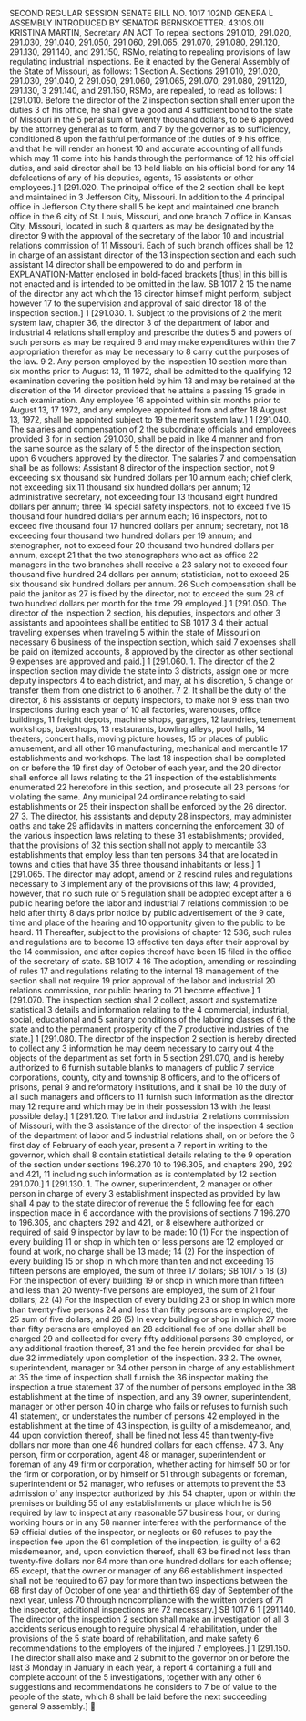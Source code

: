 SECOND REGULAR SESSION
SENATE BILL NO. 1017
102ND GENERA L ASSEMBLY
INTRODUCED BY SENATOR BERNSKOETTER.
4310S.01I KRISTINA MARTIN, Secretary
AN ACT
To repeal sections 291.010, 291.020, 291.030, 291.040, 291.050, 291.060, 291.065, 291.070,
291.080, 291.120, 291.130, 291.140, and 291.150, RSMo, relating to repealing
provisions of law regulating industrial inspections.
Be it enacted by the General Assembly of the State of Missouri, as follows:
1 Section A. Sections 291.010, 291.020, 291.030, 291.040,
2 291.050, 291.060, 291.065, 291.070, 291.080, 291.120, 291.130,
3 291.140, and 291.150, RSMo, are repealed, to read as follows:
1 [291.010. Before the director of the
2 inspection section shall enter upon the duties
3 of his office, he shall give a good and
4 sufficient bond to the state of Missouri in the
5 penal sum of twenty thousand dollars, to be
6 approved by the attorney general as to form, and
7 by the governor as to sufficiency, conditioned
8 upon the faithful performance of the duties of
9 his office, and that he will render an honest
10 and accurate accounting of all funds which may
11 come into his hands through the performance of
12 his official duties, and said director shall be
13 held liable on his official bond for any
14 defalcations of any of his deputies, agents,
15 assistants or other employees.]
1 [291.020. The principal office of the
2 section shall be kept and maintained in
3 Jefferson City, Missouri. In addition to the
4 principal office in Jefferson City there shall
5 be kept and maintained one branch office in the
6 city of St. Louis, Missouri, and one branch
7 office in Kansas City, Missouri, located in such
8 quarters as may be designated by the director
9 with the approval of the secretary of the labor
10 and industrial relations commission of
11 Missouri. Each of such branch offices shall be
12 in charge of an assistant director of the
13 inspection section and each such assistant
14 director shall be empowered to do and perform in
EXPLANATION-Matter enclosed in bold-faced brackets [thus] in this bill is not enacted
and is intended to be omitted in the law.
SB 1017 2
15 the name of the director any act which the
16 director himself might perform, subject however
17 to the supervision and approval of said director
18 of the inspection section.]
1 [291.030. 1. Subject to the provisions of
2 the merit system law, chapter 36, the director
3 of the department of labor and industrial
4 relations shall employ and prescribe the duties
5 and powers of such persons as may be required
6 and may make expenditures within the
7 appropriation therefor as may be necessary to
8 carry out the purposes of the law.
9 2. Any person employed by the inspection
10 section more than six months prior to August 13,
11 1972, shall be admitted to the qualifying
12 examination covering the position held by him
13 and may be retained at the discretion of the
14 director provided that he attains a passing
15 grade in such examination. Any employee
16 appointed within six months prior to August 13,
17 1972, and any employee appointed from and after
18 August 13, 1972, shall be appointed subject to
19 the merit system law.]
1 [291.040. The salaries and compensation of
2 the subordinate officials and employees provided
3 for in section 291.030, shall be paid in like
4 manner and from the same source as the salary of
5 the director of the inspection section, upon
6 vouchers approved by the director. The salaries
7 and compensation shall be as follows: Assistant
8 director of the inspection section, not
9 exceeding six thousand six hundred dollars per
10 annum each; chief clerk, not exceeding six
11 thousand six hundred dollars per annum;
12 administrative secretary, not exceeding four
13 thousand eight hundred dollars per annum; three
14 special safety inspectors, not to exceed five
15 thousand four hundred dollars per annum each;
16 inspectors, not to exceed five thousand four
17 hundred dollars per annum; secretary, not
18 exceeding four thousand two hundred dollars per
19 annum; and stenographer, not to exceed four
20 thousand two hundred dollars per annum, except
21 that the two stenographers who act as office
22 managers in the two branches shall receive a
23 salary not to exceed four thousand five hundred
24 dollars per annum; statistician, not to exceed
25 six thousand six hundred dollars per annum.
26 Such compensation shall be paid the janitor as
27 is fixed by the director, not to exceed the sum
28 of two hundred dollars per month for the time
29 employed.]
1 [291.050. The director of the inspection
2 section, his deputies, inspectors and other
3 assistants and appointees shall be entitled to
SB 1017 3
4 their actual traveling expenses when traveling
5 within the state of Missouri on necessary
6 business of the inspection section, which said
7 expenses shall be paid on itemized accounts,
8 approved by the director as other sectional
9 expenses are approved and paid.]
1 [291.060. 1. The director of the
2 inspection section may divide the state into
3 districts, assign one or more deputy inspectors
4 to each district, and may, at his discretion,
5 change or transfer them from one district to
6 another.
7 2. It shall be the duty of the director,
8 his assistants or deputy inspectors, to make not
9 less than two inspections during each year of
10 all factories, warehouses, office buildings,
11 freight depots, machine shops, garages,
12 laundries, tenement workshops, bakeshops,
13 restaurants, bowling alleys, pool halls,
14 theaters, concert halls, moving picture houses,
15 or places of public amusement, and all other
16 manufacturing, mechanical and mercantile
17 establishments and workshops. The last
18 inspection shall be completed on or before the
19 first day of October of each year, and the
20 director shall enforce all laws relating to the
21 inspection of the establishments enumerated
22 heretofore in this section, and prosecute all
23 persons for violating the same. Any municipal
24 ordinance relating to said establishments or
25 their inspection shall be enforced by the
26 director.
27 3. The director, his assistants and deputy
28 inspectors, may administer oaths and take
29 affidavits in matters concerning the enforcement
30 of the various inspection laws relating to these
31 establishments; provided, that the provisions of
32 this section shall not apply to mercantile
33 establishments that employ less than ten persons
34 that are located in towns and cities that have
35 three thousand inhabitants or less.]
1 [291.065. The director may adopt, amend or
2 rescind rules and regulations necessary to
3 implement any of the provisions of this law;
4 provided, however, that no such rule or
5 regulation shall be adopted except after a
6 public hearing before the labor and industrial
7 relations commission to be held after thirty
8 days prior notice by public advertisement of the
9 date, time and place of the hearing and
10 opportunity given to the public to be heard.
11 Thereafter, subject to the provisions of chapter
12 536, such rules and regulations are to become
13 effective ten days after their approval by the
14 commission, and after copies thereof have been
15 filed in the office of the secretary of state.
SB 1017 4
16 The adoption, amending or rescinding of rules
17 and regulations relating to the internal
18 management of the section shall not require
19 prior approval of the labor and industrial
20 relations commission, nor public hearing to
21 become effective.]
1 [291.070. The inspection section shall
2 collect, assort and systematize statistical
3 details and information relating to the
4 commercial, industrial, social, educational and
5 sanitary conditions of the laboring classes of
6 the state and to the permanent prosperity of the
7 productive industries of the state.]
1 [291.080. The director of the inspection
2 section is hereby directed to collect any
3 information he may deem necessary to carry out
4 the objects of the department as set forth in
5 section 291.070, and is hereby authorized to
6 furnish suitable blanks to managers of public
7 service corporations, county, city and township
8 officers, and to the officers of prisons, penal
9 and reformatory institutions, and it shall be
10 the duty of all such managers and officers to
11 furnish such information as the director may
12 require and which may be in their possession
13 with the least possible delay.]
1 [291.120. The labor and industrial
2 relations commission of Missouri, with the
3 assistance of the director of the inspection
4 section of the department of labor and
5 industrial relations shall, on or before the
6 first day of February of each year, present a
7 report in writing to the governor, which shall
8 contain statistical details relating to the
9 operation of the section under sections 196.270
10 to 196.305, and chapters 290, 292 and 421,
11 including such information as is contemplated by
12 section 291.070.]
1 [291.130. 1. The owner, superintendent,
2 manager or other person in charge of every
3 establishment inspected as provided by law shall
4 pay to the state director of revenue the
5 following fee for each inspection made in
6 accordance with the provisions of sections
7 196.270 to 196.305, and chapters 292 and 421, or
8 elsewhere authorized or required of said
9 inspector by law to be made:
10 (1) For the inspection of every building
11 or shop in which ten or less persons are
12 employed or found at work, no charge shall be
13 made;
14 (2) For the inspection of every building
15 or shop in which more than ten and not exceeding
16 fifteen persons are employed, the sum of three
17 dollars;
SB 1017 5
18 (3) For the inspection of every building
19 or shop in which more than fifteen and less than
20 twenty-five persons are employed, the sum of
21 four dollars;
22 (4) For the inspection of every building
23 or shop in which more than twenty-five persons
24 and less than fifty persons are employed, the
25 sum of five dollars; and
26 (5) In every building or shop in which
27 more than fifty persons are employed an
28 additional fee of one dollar shall be charged
29 and collected for every fifty additional persons
30 employed, or any additional fraction thereof,
31 and the fee herein provided for shall be due
32 immediately upon completion of the inspection.
33 2. The owner, superintendent, manager or
34 other person in charge of any establishment at
35 the time of inspection shall furnish the
36 inspector making the inspection a true statement
37 of the number of persons employed in the
38 establishment at the time of inspection, and any
39 owner, superintendent, manager or other person
40 in charge who fails or refuses to furnish such
41 statement, or understates the number of persons
42 employed in the establishment at the time of
43 inspection, is guilty of a misdemeanor, and,
44 upon conviction thereof, shall be fined not less
45 than twenty-five dollars nor more than one
46 hundred dollars for each offense.
47 3. Any person, firm or corporation, agent
48 or manager, superintendent or foreman of any
49 firm or corporation, whether acting for himself
50 or for the firm or corporation, or by himself or
51 through subagents or foreman, superintendent or
52 manager, who refuses or attempts to prevent the
53 admission of any inspector authorized by this
54 chapter, upon or within the premises or building
55 of any establishments or place which he is
56 required by law to inspect at any reasonable
57 business hour, or during working hours or in any
58 manner interferes with the performance of the
59 official duties of the inspector, or neglects or
60 refuses to pay the inspection fee upon the
61 completion of the inspection, is guilty of a
62 misdemeanor, and, upon conviction thereof, shall
63 be fined not less than twenty-five dollars nor
64 more than one hundred dollars for each offense;
65 except, that the owner or manager of any
66 establishment inspected shall not be required to
67 pay for more than two inspections between the
68 first day of October of one year and thirtieth
69 day of September of the next year, unless
70 through noncompliance with the written orders of
71 the inspector, additional inspections are
72 necessary.]
SB 1017 6
1 [291.140. The director of the inspection
2 section shall make an investigation of all
3 accidents serious enough to require physical
4 rehabilitation, under the provisions of the
5 state board of rehabilitation, and make safety
6 recommendations to the employers of the injured
7 employees.]
1 [291.150. The director shall also make and
2 submit to the governor on or before the last
3 Monday in January in each year, a report
4 containing a full and complete account of the
5 investigations, together with any other
6 suggestions and recommendations he considers to
7 be of value to the people of the state, which
8 shall be laid before the next succeeding general
9 assembly.]
